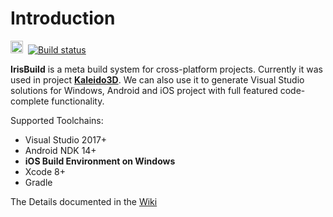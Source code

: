 Introduction
===

<img src="https://doublslash.com/img/assets/Windows8AnimatedLogo.png" width="20" height="20"/>&nbsp;
[![Build status](https://ci.appveyor.com/api/projects/status/unby36n6uvbx4pb7/branch/master?svg=true)](https://ci.appveyor.com/project/DsoTsin/irisbuild-syv1w/branch/master)


**IrisBuild** is a meta build system for cross-platform projects. Currently it was used in project [**Kaleido3D**][1]. We can also use it to generate Visual Studio solutions for Windows, Android and iOS project with full featured code-complete functionality.

Supported Toolchains:

* Visual Studio 2017+
* Android NDK 14+
* **iOS Build Environment on Windows**
* Xcode 8+
* Gradle

The Details documented in the [Wiki][2]

[1]:https://github.com/kaleido3d/kaleido3d
[2]:https://github.com/kaleido3d/IrisBuild/wiki